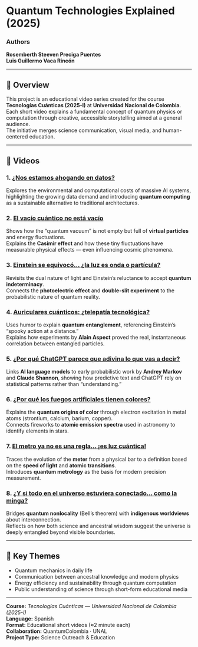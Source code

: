 # Quantum Technologies Explained (2025)

### Authors
**Rosemberth Steeven Preciga Puentes**  
**Luis Guillermo Vaca Rincón**

---

## 📘 Overview

This project is an educational video series created for the course **Tecnologías Cuánticas (2025-I)** at **Universidad Nacional de Colombia**.  
Each short video explains a fundamental concept of quantum physics or computation through creative, accessible storytelling aimed at a general audience.  
The initiative merges science communication, visual media, and human-centered education.

---

## 🎥 Videos

### 1. [¿Nos estamos ahogando en datos?](https://www.tiktok.com/@luis_v_r_1503/video/7510661864955645240)
Explores the environmental and computational costs of massive AI systems, highlighting the growing data demand and introducing **quantum computing** as a sustainable alternative to traditional architectures.

### 2. [El vacío cuántico no está vacío](https://www.tiktok.com/@luis_v_r_1503/video/7526249966210174214)
Shows how the “quantum vacuum” is not empty but full of **virtual particles** and energy fluctuations.  
Explains the **Casimir effect** and how these tiny fluctuations have measurable physical effects — even influencing cosmic phenomena.

### 3. [Einstein se equivocó… ¿la luz es onda o partícula?](https://www.tiktok.com/@luis_v_r_1503/video/7492551880900382007)
Revisits the dual nature of light and Einstein’s reluctance to accept **quantum indeterminacy**.  
Connects the **photoelectric effect** and **double-slit experiment** to the probabilistic nature of quantum reality.

### 4. [Auriculares cuánticos: ¿telepatía tecnológica?](https://www.tiktok.com/@luis_v_r_1503/video/7497746246485019909)
Uses humor to explain **quantum entanglement**, referencing Einstein’s “spooky action at a distance.”  
Explains how experiments by **Alain Aspect** proved the real, instantaneous correlation between entangled particles.

### 5. [¿Por qué ChatGPT parece que adivina lo que vas a decir?](https://www.tiktok.com/@luis_v_r_1503/video/7505539234367933701)
Links **AI language models** to early probabilistic work by **Andrey Markov** and **Claude Shannon**, showing how predictive text and ChatGPT rely on statistical patterns rather than “understanding.”

### 6. [¿Por qué los fuegos artificiales tienen colores?](https://www.tiktok.com/@luis_v_r_1503/video/7515940318630448389)
Explains the **quantum origins of color** through electron excitation in metal atoms (strontium, calcium, barium, copper).  
Connects fireworks to **atomic emission spectra** used in astronomy to identify elements in stars.

### 7. [El metro ya no es una regla… ¡es luz cuántica!](https://www.tiktok.com/@luis_v_r_1503/video/7521491290786155781)
Traces the evolution of the **meter** from a physical bar to a definition based on the **speed of light** and **atomic transitions**.  
Introduces **quantum metrology** as the basis for modern precision measurement.

### 8. [¿Y si todo en el universo estuviera conectado… como la minga?](https://www.tiktok.com/@luis_v_r_1503/video/7500253624103111941)
Bridges **quantum nonlocality** (Bell’s theorem) with **indigenous worldviews** about interconnection.  
Reflects on how both science and ancestral wisdom suggest the universe is deeply entangled beyond visible boundaries.

---

## 🧠 Key Themes

- Quantum mechanics in daily life  
- Communication between ancestral knowledge and modern physics  
- Energy efficiency and sustainability through quantum computation  
- Public understanding of science through short-form educational media  

---

**Course:** *Tecnologías Cuánticas — Universidad Nacional de Colombia (2025-I)*  
**Language:** Spanish  
**Format:** Educational short videos (≈2 minute each)  
**Collaboration:** QuantumColombia · UNAL  
**Project Type:** Science Outreach & Education

